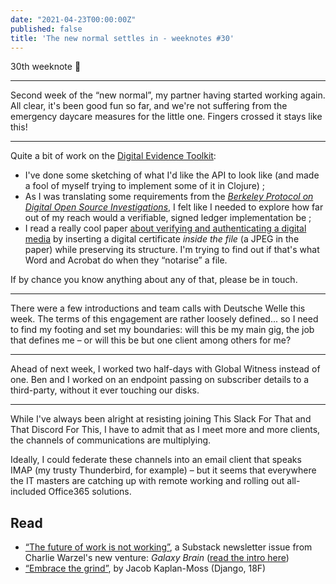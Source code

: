 ```yaml
---
date: "2021-04-23T00:00:00Z"
published: false
title: 'The new normal settles in - weeknotes #30'
---
```


30th weeknote 🤘

---

Second week of the “new normal”, my partner having started working again. All clear, it's been good fun so far, and we're not suffering from the emergency daycare measures for the little one. Fingers crossed it stays like this!

---

Quite a bit of work on the [Digital Evidence Toolkit](https://digitalevidencetoolkit.org):
- I've done some sketching of what I'd like the API to look like (and made a fool of myself trying to implement some of it in Clojure) ;
- As I was translating some requirements from the [_Berkeley Protocol on Digital Open Source Investigations_](https://humanrights.berkeley.edu/programs-projects/tech-human-rights-program/berkeley-protocol-digital-open-source-investigations), I felt like I needed to explore how far out of my reach would a verifiable, signed ledger implementation be ;
- I read a really cool paper [about verifying and authenticating a digital media](https://www.sciencedirect.com/science/article/pii/S2210832717300753) by inserting a digital certificate _inside the file_ (a JPEG in the paper) while preserving its structure. I'm trying to find out if that's what Word and Acrobat do when they “notarise” a file.

If by chance you know anything about any of that, please be in touch.

---

There were a few introductions and team calls with Deutsche Welle this week. The terms of this engagement are rather loosely defined... so I need to find my footing and set my boundaries: will this be my main gig, the job that defines me – or will this be but one client among others for me?

---

Ahead of next week, I worked two half-days with Global Witness instead of one. Ben and I worked on an endpoint passing on subscriber details to a third-party, without it ever touching our disks.

---

While I've always been alright at resisting joining This Slack For That and That Discord For This, I have to admit that as I meet more and more clients, the channels of communications are multiplying. 

Ideally, I could federate these channels into an email client that speaks IMAP (my trusty Thunderbird, for example) – but it seems that everywhere the IT masters are catching up with remote working and rolling out all-included Office365 solutions.

  
## Read
- [“The future of work is not working”](https://warzel.substack.com/p/the-future-of-work-is-not-working?token=eyJ1c2VyX2lkIjoxNzkwNSwicG9zdF9pZCI6MzUzMzY5NTUsIl8iOiJncmxQNyIsImlhdCI6MTYxOTE3MTI4MCwiZXhwIjoxNjE5MTc0ODgwLCJpc3MiOiJwdWItMzMxNDk5Iiwic3ViIjoicG9zdC1yZWFjdGlvbiJ9.X6Fs419ewoMIg7KS21BYh7A0E0DaOFs-eLHwfwmsDWw), a Substack newsletter issue from Charlie Warzel's new venture: _Galaxy Brain_ ([read the intro here](https://warzel.substack.com/p/welcome-to-galaxy-brain))
- [“Embrace the grind”](https://jacobian.org/2021/apr/7/embrace-the-grind/), by Jacob Kaplan-Moss (Django, 18F)
